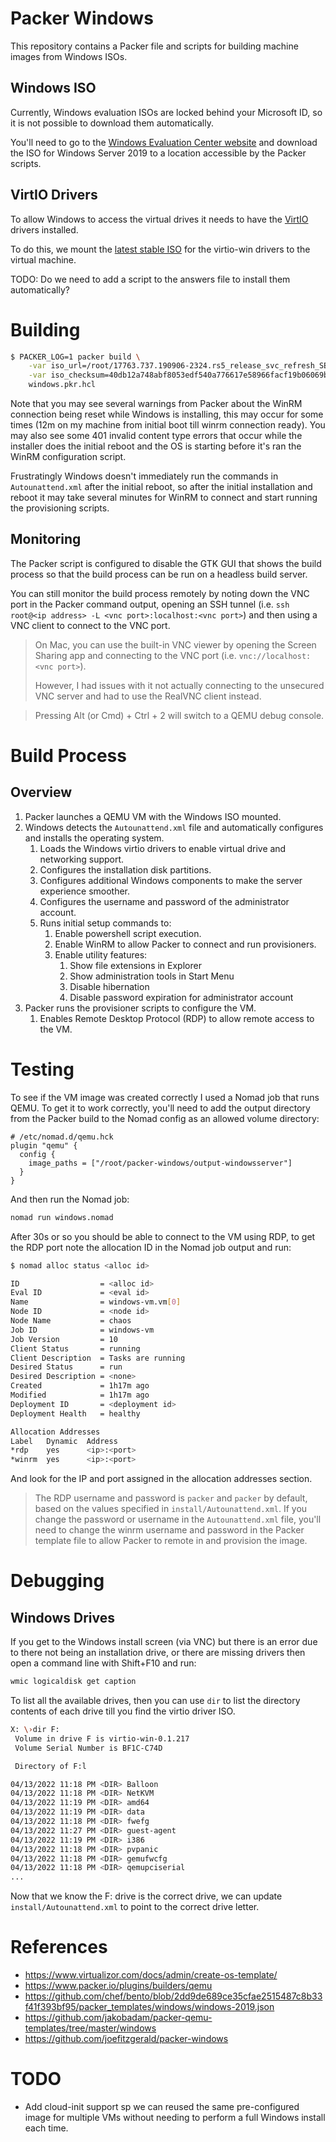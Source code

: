 # Packer Windows

This repository contains a Packer file and scripts for building machine images from Windows ISOs.

## Windows ISO

Currently, Windows evaluation ISOs are locked behind your Microsoft ID, so it is not possible to download them automatically.

You'll need to go to the [Windows Evaluation Center website](https://www.microsoft.com/en-us/evalcenter/evaluate-windows-server-2019) and download the ISO for Windows Server 2019 to a location accessible by the Packer scripts.

## VirtIO Drivers

To allow Windows to access the virtual drives it needs to have the [VirtIO](https://github.com/virtio-win/virtio-win-pkg-scripts) drivers installed.

To do this, we mount the [latest stable ISO](https://fedorapeople.org/groups/virt/virtio-win/direct-downloads/stable-virtio/virtio-win.iso) for the virtio-win drivers to the virtual machine.

TODO: Do we need to add a script to the answers file to install them automatically?

# Building

```bash
$ PACKER_LOG=1 packer build \
    -var iso_url=/root/17763.737.190906-2324.rs5_release_svc_refresh_SERVER_EVAL_x64FRE_en-us_1.iso \
    -var iso_checksum=40db12a748abf8053edf540a776617e58966facf19b06069bf1b7ec2dbfd2621dc3385885c5ec6917556d867881761c6579e4b6551acf9cc526bf9ae726c88d6 \
    windows.pkr.hcl
```

Note that you may see several warnings from Packer about the WinRM connection being reset while Windows is installing, this may occur for some times (12m on my machine from initial boot till winrm connection ready). You may also see some 401 invalid content type errors that occur while the installer does the initial reboot and the OS is starting before it's ran the WinRM configuration script.

Frustratingly Windows doesn't immediately run the commands in `Autounattend.xml` after the initial reboot, so after the initial installation and reboot it may take several minutes for WinRM to connect and start running the provisioning scripts.


## Monitoring 

The Packer script is configured to disable the GTK GUI that shows the build process so that the build process can be run on a headless build server.

You can still monitor the build process remotely by noting down the VNC port in the Packer command output, opening an SSH tunnel (i.e. `ssh root@<ip address> -L <vnc port>:localhost:<vnc port>`) and then using a VNC client to connect to the VNC port.

> On Mac, you can use the built-in VNC viewer by opening the Screen Sharing app and connecting to the VNC port (i.e. `vnc://localhost:<vnc port>`).
>
> However, I had issues with it not actually connecting to the unsecured VNC server and had to use the RealVNC client instead.

> Pressing Alt (or Cmd) + Ctrl + 2 will switch to a QEMU debug console.

# Build Process

## Overview

  1. Packer launches a QEMU VM with the Windows ISO mounted.
  2. Windows detects the `Autounattend.xml` file and automatically configures and installs the operating system.
     1. Loads the Windows virtio drivers to enable virtual drive and networking support.
     2. Configures the installation disk partitions.
     3. Configures additional Windows components to make the server experience smoother.
     4. Configures the username and password of the administrator account.
     5. Runs initial setup commands to:
        1. Enable powershell script execution.
        2. Enable WinRM to allow Packer to connect and run provisioners.
        3. Enable utility features:
           1. Show file extensions in Explorer
           2. Show administration tools in Start Menu
           3. Disable hibernation
           4. Disable password expiration for administrator account
  3. Packer runs the provisioner scripts to configure the VM.
     1. Enables Remote Desktop Protocol (RDP) to allow remote access to the VM.

# Testing

To see if the VM image was created correctly I used a Nomad job that runs QEMU. To get it to work correctly, you'll need to add the output directory from the Packer build to the Nomad config as an allowed volume directory:
```hcl
# /etc/nomad.d/qemu.hck
plugin "qemu" {
  config {
    image_paths = ["/root/packer-windows/output-windowsserver"]
  }
}
```

And then run the Nomad job:
```bash
nomad run windows.nomad 
```

After 30s or so you should be able to connect to the VM using RDP, to get the RDP port note the allocation ID in the Nomad job output and run:
```bash
$ nomad alloc status <alloc id>

ID                  = <alloc id>
Eval ID             = <eval id>
Name                = windows-vm.vm[0]
Node ID             = <node id>
Node Name           = chaos
Job ID              = windows-vm
Job Version         = 10
Client Status       = running
Client Description  = Tasks are running
Desired Status      = run
Desired Description = <none>
Created             = 1h17m ago
Modified            = 1h17m ago
Deployment ID       = <deployment id>
Deployment Health   = healthy

Allocation Addresses
Label   Dynamic  Address
*rdp    yes      <ip>:<port>
*winrm  yes      <ip>:<port>
```

And look for the IP and port assigned in the allocation addresses section.

> The RDP username and password is `packer` and `packer` by default, based on the values specified in `install/Autounattend.xml`. If you change the password or username in the `Autounattend.xml` file, you'll need to change the winrm username and password in the Packer template file to allow Packer to remote in and provision the image.

# Debugging

## Windows Drives

If you get to the Windows install screen (via VNC) but there is an error due to there not being an installation drive, or there are missing drivers then open a command line with Shift+F10 and run:
```bash
wmic logicaldisk get caption
```
To list all the available drives, then you can use `dir` to list the directory contents of each drive till you find the virtio driver ISO.
```bash
X: \›dir F:
 Volume in drive F is virtio-win-0.1.217
 Volume Serial Number is BF1C-C74D

 Directory of F:l

04/13/2022 11:18 PM <DIR> Balloon
04/13/2022 11:18 PM <DIR> NetKVM
04/13/2022 11:19 PM <DIR> amd64
04/13/2022 11:19 PM <DIR> data
04/13/2022 11:18 PM <DIR> fwefg
04/13/2022 11:27 PM <DIR> guest-agent
04/13/2022 11:19 PM <DIR> i386
04/13/2022 11:18 PM <DIR> pvpanic
04/13/2022 11:18 PM <DIR> gemufwcfg
04/13/2022 11:18 PM <DIR> qemupciserial
...
```

Now that we know the F: drive is the correct drive, we can update `install/Autounattend.xml` to point to the correct drive letter.

# References

  * https://www.virtualizor.com/docs/admin/create-os-template/
  * https://www.packer.io/plugins/builders/qemu
  * https://github.com/chef/bento/blob/2dd9de689ce35cfae2515487c8b33f41f393bf95/packer_templates/windows/windows-2019.json
  * https://github.com/jakobadam/packer-qemu-templates/tree/master/windows
  * https://github.com/joefitzgerald/packer-windows

# TODO

  * Add cloud-init support sp we can reused the same pre-configured image for multiple VMs without needing to perform a full Windows install each time.